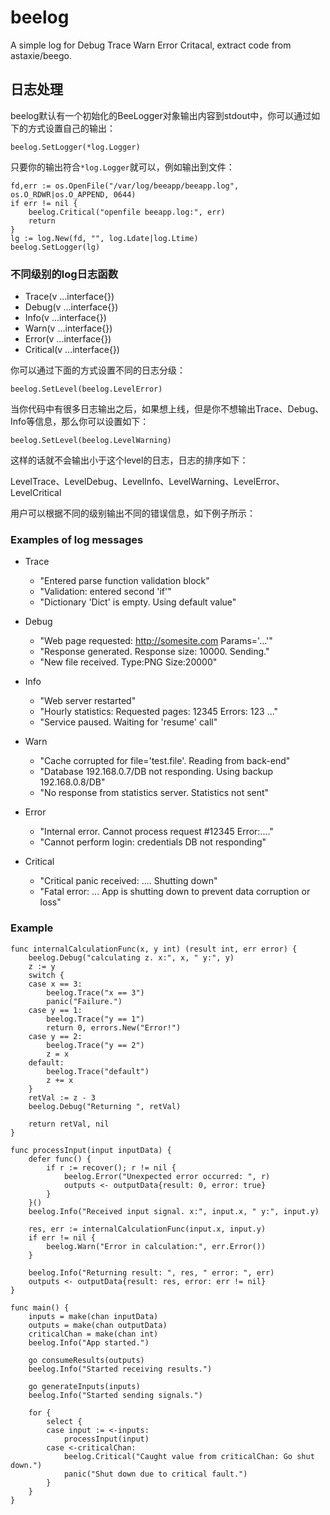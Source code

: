 # beelog

A simple log for Debug Trace Warn Error Critacal, extract code from astaxie/beego.


## 日志处理

beelog默认有一个初始化的BeeLogger对象输出内容到stdout中，你可以通过如下的方式设置自己的输出：

	beelog.SetLogger(*log.Logger)

只要你的输出符合`*log.Logger`就可以，例如输出到文件：

	fd,err := os.OpenFile("/var/log/beeapp/beeapp.log", os.O_RDWR|os.O_APPEND, 0644)
	if err != nil {
		beelog.Critical("openfile beeapp.log:", err)
		return
	}
	lg := log.New(fd, "", log.Ldate|log.Ltime)
	beelog.SetLogger(lg)


### 不同级别的log日志函数

* Trace(v ...interface{})
* Debug(v ...interface{})
* Info(v ...interface{})
* Warn(v ...interface{})
* Error(v ...interface{})
* Critical(v ...interface{})

你可以通过下面的方式设置不同的日志分级：

	beelog.SetLevel(beelog.LevelError)

当你代码中有很多日志输出之后，如果想上线，但是你不想输出Trace、Debug、Info等信息，那么你可以设置如下：

	beelog.SetLevel(beelog.LevelWarning)

这样的话就不会输出小于这个level的日志，日志的排序如下：

LevelTrace、LevelDebug、LevelInfo、LevelWarning、LevelError、LevelCritical

用户可以根据不同的级别输出不同的错误信息，如下例子所示：


### Examples of log messages

- Trace

	* "Entered parse function validation block"
	* "Validation: entered second 'if'"
	* "Dictionary 'Dict' is empty. Using default value"

- Debug

	* "Web page requested: http://somesite.com Params='...'"
	* "Response generated. Response size: 10000. Sending."
	* "New file received. Type:PNG Size:20000"

- Info

	* "Web server restarted"
	* "Hourly statistics: Requested pages: 12345 Errors: 123 ..."
	* "Service paused. Waiting for 'resume' call"

- Warn

	* "Cache corrupted for file='test.file'. Reading from back-end"
	* "Database 192.168.0.7/DB not responding. Using backup 192.168.0.8/DB"
	* "No response from statistics server. Statistics not sent"

- Error

	* "Internal error. Cannot process request #12345 Error:...."
	* "Cannot perform login: credentials DB not responding"

- Critical

	* "Critical panic received: .... Shutting down"
	* "Fatal error: ... App is shutting down to prevent data corruption or loss"


### Example

	func internalCalculationFunc(x, y int) (result int, err error) {
		beelog.Debug("calculating z. x:", x, " y:", y)
		z := y
		switch {
		case x == 3:
			beelog.Trace("x == 3")
			panic("Failure.")
		case y == 1:
			beelog.Trace("y == 1")
			return 0, errors.New("Error!")
		case y == 2:
			beelog.Trace("y == 2")
			z = x
		default:
			beelog.Trace("default")
			z += x
		}
		retVal := z - 3
		beelog.Debug("Returning ", retVal)
		
		return retVal, nil
	}
	
	func processInput(input inputData) {
		defer func() {
			if r := recover(); r != nil {
				beelog.Error("Unexpected error occurred: ", r)
				outputs <- outputData{result: 0, error: true}
			}
		}()
		beelog.Info("Received input signal. x:", input.x, " y:", input.y)
		
		res, err := internalCalculationFunc(input.x, input.y)
		if err != nil {
			beelog.Warn("Error in calculation:", err.Error())
		}
		
		beelog.Info("Returning result: ", res, " error: ", err)
		outputs <- outputData{result: res, error: err != nil}
	}
	
	func main() {
		inputs = make(chan inputData)
		outputs = make(chan outputData)
		criticalChan = make(chan int)
		beelog.Info("App started.")
		
		go consumeResults(outputs)
		beelog.Info("Started receiving results.")
		
		go generateInputs(inputs)
		beelog.Info("Started sending signals.")
		
		for {
			select {
			case input := <-inputs:
				processInput(input)
			case <-criticalChan:
				beelog.Critical("Caught value from criticalChan: Go shut down.")
				panic("Shut down due to critical fault.")
			}
		}
	}
